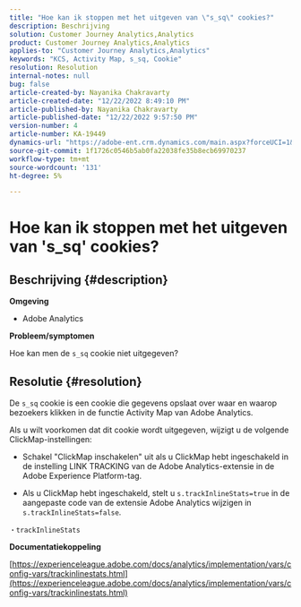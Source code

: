 ```yaml
---
title: "Hoe kan ik stoppen met het uitgeven van \"s_sq\" cookies?"
description: Beschrijving
solution: Customer Journey Analytics,Analytics
product: Customer Journey Analytics,Analytics
applies-to: "Customer Journey Analytics,Analytics"
keywords: "KCS, Activity Map, s_sq, Cookie"
resolution: Resolution
internal-notes: null
bug: false
article-created-by: Nayanika Chakravarty
article-created-date: "12/22/2022 8:49:10 PM"
article-published-by: Nayanika Chakravarty
article-published-date: "12/22/2022 9:57:50 PM"
version-number: 4
article-number: KA-19449
dynamics-url: "https://adobe-ent.crm.dynamics.com/main.aspx?forceUCI=1&pagetype=entityrecord&etn=knowledgearticle&id=43202d12-3a82-ed11-81ac-6045bd006e5a"
source-git-commit: 1f1726c0546b5ab0fa22038fe35b8ecb69970237
workflow-type: tm+mt
source-wordcount: '131'
ht-degree: 5%

---
```


# Hoe kan ik stoppen met het uitgeven van &#39;s_sq&#39; cookies?

## Beschrijving {#description}


<b>Omgeving</b>

- Adobe Analytics

<b>Probleem/symptomen</b>

Hoe kan men de `s_sq` cookie niet uitgegeven?


## Resolutie {#resolution}


De `s_sq` cookie is een cookie die gegevens opslaat over waar en waarop bezoekers klikken in de functie Activity Map van Adobe Analytics.

Als u wilt voorkomen dat dit cookie wordt uitgegeven, wijzigt u de volgende ClickMap-instellingen:

- Schakel &quot;ClickMap inschakelen&quot; uit als u ClickMap hebt ingeschakeld in de instelling LINK TRACKING van de Adobe Analytics-extensie in de Adobe Experience Platform-tag.

- Als u ClickMap hebt ingeschakeld, stelt u `s.trackInlineStats=true` in de aangepaste code van de extensie Adobe Analytics wijzigen in `s.trackInlineStats=false`.

`・trackInlineStats`

<b>Documentatiekoppeling</b>

[https://experienceleague.adobe.com/docs/analytics/implementation/vars/config-vars/trackinlinestats.html](https://experienceleague.adobe.com/docs/analytics/implementation/vars/config-vars/trackinlinestats.html)
